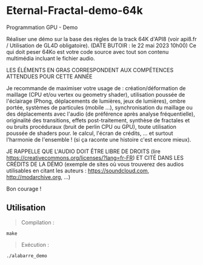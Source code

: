 # Eternal-Fractal-demo-64k

Programmation GPU - Demo

Réaliser une démo sur la base des règles de la track 64K d'API8 (voir api8.fr / Utilisation de GL4D obligatoire).
(DATE BUTOIR : le 22 mai 2023 10h00)
Ce qui doit peser 64Ko est votre code source avec tout son contenu multimédia incluant le fichier audio.

LES ÉLÉMENTS EN GRAS CORRESPONDENT AUX COMPÉTENCES ATTENDUES POUR CETTE ANNÉE

Je recommande de maximiser votre usage de : création/déformation de maillage (CPU et/ou vertex ou geometry shader), utilisation poussée de l'éclairage (Phong, déplacements de lumières, jeux de lumières), ombre portée, systèmes de particules (mobile ...), synchronisation du maillage ou des déplacements avec l'audio (de préférence après analyse fréquentielle), originalité des transitions, effets post-traitement, synthèse de fractales et ou bruits procéduraux (bruit de perlin CPU ou GPU), toute utilisation poussée de shaders pour. le calcul, l'écran de crédits, ... et surtout l'harmonie de l'ensemble ! (si ça raconte une histoire c'est encore mieux).

JE RAPPELLE QUE L'AUDIO DOIT ÊTRE LIBRE DE DROITS (lire <https://creativecommons.org/licenses/?lang=fr-FR>) ET CITÉ DANS LES CRÉDITS DE LA DÉMO (exemple de sites où vous trouverez des audios utilisables en citant les auteurs : <https://soundcloud.com>, <http://modarchive.org>, ...)

Bon courage !

## Utilisation

> Compilation :

```shell
make
```

> Exécution :

```shell
./alabarre_demo
```

